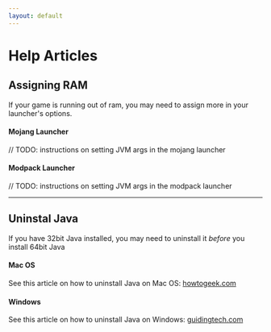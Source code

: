 ```yaml
---
layout: default
---
```

# Help Articles

## Assigning RAM
If your game is running out of ram, you may need to assign more in your launcher's options.
#### Mojang Launcher
// TODO: instructions on setting JVM args in the mojang launcher
#### Modpack Launcher
// TODO: instructions on setting JVM args in the modpack launcher

----

## Uninstal Java
If you have 32bit Java installed, you may need to uninstall it _before_ you install 64bit Java
#### Mac OS
See this article on how to uninstall Java on Mac OS: [howtogeek.com](https://www.howtogeek.com/230145/how-to-uninstall-java-on-mac-os-x/)
#### Windows
See this article on how to uninstall Java on Windows: [guidingtech.com](http://www.guidingtech.com/20274/completely-remove-uninstall-java-windows-pc/)
